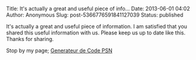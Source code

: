 Title: It&#39;s actually a great and useful piece of info...
Date: 2013-06-01 04:02
Author: Anonymous
Slug: post-5366776591841127039
Status: published

It's actually a great and useful piece of information. I am satisfied that you shared this useful information with us. Please keep us up to date like this. Thanks for sharing.  
  
Stop by my page; [Generateur de Code PSN](http://Www.Dailymotion.com/video/x103361_code-psn-gratuit-generateur-de-code-psn)
